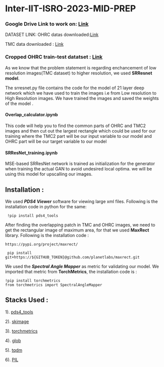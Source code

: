 # Inter-IIT-ISRO-2023-MID-PREP

### Google Drive Link to work on: [Link](https://drive.google.com/drive/folders/11FiTwiMUyVE1lkbSG6gU9WpdbcG7EVpS?usp=share_link)

DATASET LINK:
OHRC datas downloaded:[Link](https://drive.google.com/drive/folders/1W5D474XQA1pnF4KYgLzVVAgW2F2UcHEa?usp=sharing)

TMC data downloaded : [Link](https://drive.google.com/drive/folders/1OEmK24mGoaSdu2dZx2hNBBBCgqNO00f9?usp=sharing)

### Cropped OHRC train-test datatset : [Link](https://www.kaggle.com/datasets/arijitdas2002/tudumm) 

As we know that the problem statement is regarding enchancement of low resolution images(TMC dataset) to higher resolution, we used **SRResnet model**.

The srresnet.py file contains the code for the model of 21 layer deep network which we have used to train the images i.e from Low resolution to High Resolution images. We have trained the images and saved the weights of the model .


#### Overlap_calculator.ipynb

This code will help you to find the common parts of OHRC and TMC2 images and then cut out the largest rectangle which could be used for our training where the TMC2 part will be our input variable to our model and OHRC part will be our target variable to our model

#### SRResNet_training.ipynb

MSE-based SRResNet network is trained as initialization for the generator when training the actual GAN to avoid undesired local optima. we will be using this model for upscalling our images.

## Installation :

We used ***PDS4 Viewer*** software for viewing large xml files. Following is the installation code in python for the same:

``` !pip install pds4_tools```

After finding the overlapping patch in TMC and OHRC images, we need to get the rectangular image of maximum area, for that we used **MaxRect** library. Following is the installation code :

```https://pypi.org/project/maxrect/```

``` pip install git+https://${GITHUB_TOKEN}@github.com/planetlabs/maxrect.git```

We used the ***Spectral Angle Mapper*** as metric for validating our model. We imported that metric from **TorchMetrics**, the installation code is :

```
!pip install torchmetrics 
from torchmetrics import SpectralAngleMapper 
```

## Stacks Used :
1). [pds4_tools](https://pypi.org/project/pds4-tools/)

2). [skimage](https://scikit-image.org/)

3). [torchmetrics](https://pypi.org/project/torchmetrics/)

4). [glob](https://github.com/python/cpython/blob/3.11/Lib/glob.py)

5). [tqdm](https://tqdm.github.io/)

6). [PIL](https://pypi.org/project/Pillow/)

